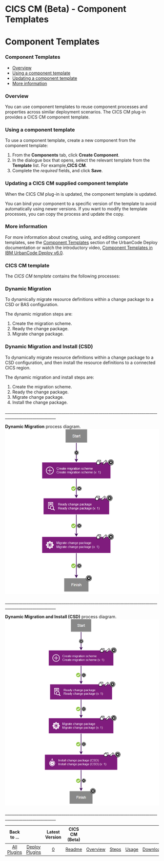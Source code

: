 
CICS CM (Beta) - Component Templates
====================================

# Component Templates



### Component Templates




 


* [Overview](#overview)
* [Using a component template](#using)
* [Updating a component template](#updating)
* [More information](#more_info)


### Overview


You can use component templates to reuse component processes and properties across similar deployment scenarios. The CICS CM plug-in provides a CICS CM component template.


### Using a component template


To use a component template, create a new component from the component template:


1. From the **Components** tab, click **Create Component**.
2. In the dialogue box that opens, select the relevant template from the ****Template**** list. For example,**CICS CM**.
3. Complete the *required* fields, and click **Save**.


### Updating a CICS CM supplied component template


When the CICS CM plug-in is updated, the component template is updated.


You can bind your component to a specific version of the template to avoid automatically using newer versions. If you want to modify the template processes, you can copy the process and update the copy.


### More information


For more information about creating, using, and editing component templates, see the [Component Templates](http://www.ibm.com/support/knowledgecenter/SS4GSP_6.1.1/com.ibm.udeploy.doc/topics/comp_template.html "Component Templates") section of the UrbanCode Deploy documentation or watch the introductory video, [Component Templates in IBM UrbanCode Deploy v6.0](https://www.youtube.com/watch?v=5qPBIayu-0E "Component Templates in IBM UrbanCode Deploy v6.0").




### CICS CM template




 


The *CICS CM template* contains the following processes:


### **Dynamic Migration**


To dynamically migrate resource definitions within a change package to a CSD or BAS configuration.


The dynamic migration steps are:


1. Create the migration scheme.
2. Ready the change package.
3. Migrate change package.


### **Dynamic Migration and Install (CSD)**


To dynamically migrate resource definitions within a change package to a CSD configuration, and then install the resource definitions to a connected CICS region.


The dynamic migration and install steps are:


1. Create the migration scheme.
2. Ready the change package.
3. Migrate change package.
4. Install the change package.


\_\_\_\_\_\_\_\_\_\_\_\_\_\_\_\_\_\_\_\_\_\_\_\_\_\_\_\_\_\_\_\_\_\_\_\_\_\_\_\_\_\_\_\_\_\_\_\_\_\_\_\_\_\_\_\_\_\_\_\_\_\_\_\_\_\_\_\_\_\_\_\_\_\_\_\_\_\_\_\_\_\_\_\_\_\_\_\_\_\_\_\_\_\_\_\_\_\_\_\_\_\_\_\_


**Dynamic Migration** process diagram. [![DynamicMigrationProcess](dynamicmigrationprocess.png)](dynamicmigrationprocess.png)


\_\_\_\_\_\_\_\_\_\_\_\_\_\_\_\_\_\_\_\_\_\_\_\_\_\_\_\_\_\_\_\_\_\_\_\_\_\_\_\_\_\_\_\_\_\_\_\_\_\_\_\_\_\_\_\_\_\_\_\_\_\_\_\_\_\_\_\_\_\_\_\_\_\_\_\_\_\_\_\_\_\_\_\_\_\_\_\_\_\_\_\_\_\_\_\_\_\_\_\_\_\_\_\_


**Dynamic Migration and Install (CSD)** process diagram. [![DynamicMigrationAndInstall(CSD)Process](dynamicmigrationandinstallcsdprocess.png)](dynamicmigrationandinstallcsdprocess.png)


\_\_\_\_\_\_\_\_\_\_\_\_\_\_\_\_\_\_\_\_\_\_\_\_\_\_\_\_\_\_\_\_\_\_\_\_\_\_\_\_\_\_\_\_\_\_\_\_\_\_\_\_\_\_\_\_\_\_\_\_\_\_\_\_\_\_\_\_\_\_\_\_\_\_\_\_\_\_\_\_\_\_\_\_\_\_\_\_\_\_\_\_\_\_\_\_\_\_\_\_\_\_\_\_ 




|Back to ...||Latest Version|CICS CM (Beta) |||||
| :---: | :---: | :---: | :---: | :---: | :---: | :---: | :---: |
|[All Plugins](../../index.md)|[Deploy Plugins](../README.md)|[0]()|[Readme](README.md)|[Overview](overview.md)|[Steps](steps.md)|[Usage](usage.md)|[Downloads](downloads.md)|
